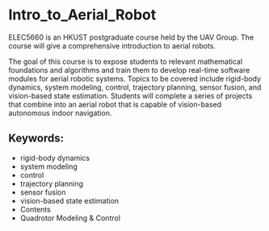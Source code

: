 # Intro_to_Aerial_Robot

ELEC5660 is an HKUST postgraduate course held by the UAV Group. The course will give a comprehensive introduction to aerial robots.

The goal of this course is to expose students to relevant mathematical foundations and algorithms and train them to develop real-time software modules for aerial robotic systems. Topics to be covered include rigid-body dynamics, system modeling, control, trajectory planning, sensor fusion, and vision-based state estimation. Students will complete a series of projects that combine into an aerial robot that is capable of vision-based autonomous indoor navigation.

## Keywords:

- rigid-body dynamics
- system modeling
- control
- trajectory planning
- sensor fusion
- vision-based state estimation
- Contents
- Quadrotor Modeling & Control
